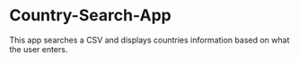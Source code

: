# Country-Search-App
This app searches a CSV and displays countries information based on what the user enters.
